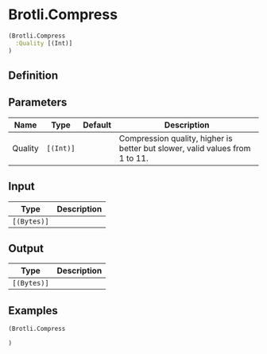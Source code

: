 # Brotli.Compress

```clojure
(Brotli.Compress
  :Quality [(Int)]
)
```

## Definition


## Parameters
| Name | Type | Default | Description |
|------|------|---------|-------------|
| Quality | `[(Int)]` |  | Compression quality, higher is better but slower, valid values from 1 to 11. |


## Input
| Type | Description |
|------|-------------|
| `[(Bytes)]` |  |


## Output
| Type | Description |
|------|-------------|
| `[(Bytes)]` |  |


## Examples

```clojure
(Brotli.Compress

)
```
